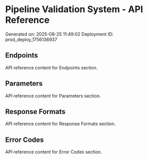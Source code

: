 # Pipeline Validation System - API Reference

Generated on: 2025-08-25 11:49:02
Deployment ID: prod_deploy_1756136937

## Endpoints

API reference content for Endpoints section.

## Parameters

API reference content for Parameters section.

## Response Formats

API reference content for Response Formats section.

## Error Codes

API reference content for Error Codes section.

